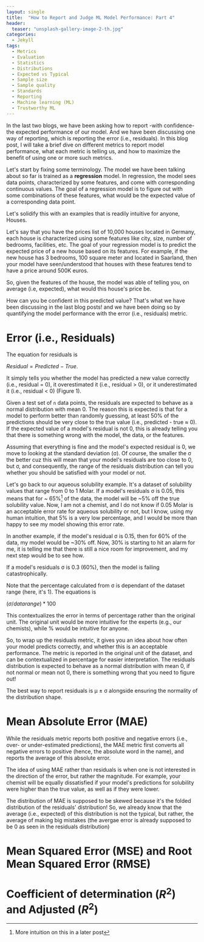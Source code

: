 ```yaml
---
layout: single
title:  "How to Report and Judge ML Model Performance: Part 4"
header:
  teaser: "unsplash-gallery-image-2-th.jpg"
categories: 
  - Jekyll
tags:
  - Metrics 
  - Evaluation
  - Statistics
  - Distributions
  - Expected vs Typical
  - Sample size
  - Sample quality
  - Standards
  - Reporting
  - Machine learning (ML)
  - Trustworthy ML
---
```


In the last two blogs, we have been asking how to report -with confidence-the expected performance of our model. And we have been discussing one way of reporting, which is reporting the error (i.e., residuals). In this blog post, I will take a brief dive on different metrics to report model performance, what each metric is telling us, and how to maximize the benefit of using one or more such metrics.

Let's start by fixing some terminology. The model we have been talking about so far is trained as a **regression** model. In regression, the model sees data points, characterized by some features, and come with corresponding continuous values. The goal of a regression model is to figure out with some combinations of these features, what would be the expected value of a corresponding data point. 

Let's solidify this with an examples that is readily intuitive for anyone, Houses.

Let's say that you have the prices list of 10,000 houses located in Germany, each house is characterized using some features like city, size, number of bedrooms, facilities, etc. The goal of your regression model is to predict the expected price of a new house based on its features. For example, if the new house has 3 bedrooms, 100 square meter and located in Saarland, then your model have seen/understood that houses with these features tend to have a price around 500K euros.

So, given the features of the house, the model was able of telling you, on average (i.e, expected), what would this house's price be.

How can you be confident in this predicted value? That's what we have been discussing in the last blog posts! and we have been doing so by quantifying the model performance with the error (i.e., residuals) metric.

# Error (i.e., Residuals)

The equation for residuals is 

$Residual = Predicted - True$. 

It simply tells you whether the model has predicted a new value correctly (i.e., residual = 0), it overestimated it (i.e., residual > 0), or it underestimated it (i.e., residual < 0) (Figure 1).

Given a test set of `n` data points, the residuals are expected to behave as a normal distribution with mean 0. The reason this is expected is that for a model to perform better than randomly guessing, at least 50% of the predictions should be very close to the true value (i.e., predicted - true ≈ 0). If the expected value of a model's residual is not 0, this is already telling you that there is something wrong with the model, the data, or the features.

Assuming that everything is fine and the model's expected residual is 0, we move to looking at the standard deviation (σ). Of course, the smaller the σ the better cuz this will mean that your model's residuals are too close to 0, but σ, and consequently, the range of the residuals distribution can tell you whether you should be satisfied with your model or not. 

Let's go back to our aqueous solubility example. It's a dataset of solubility values that range from 0 to 1 Molar. If a model's residuals σ is 0.05, this means that for ~ 65%[^1] of the data, the model will be ~5% off the true solubility value. Now, I am not a chemist, and I do not know if 0.05 Molar is an acceptable error rate for aqueous solubility or not, but I know, using my human intuition, that 5% is a very low percentage, and I would be more than happy to see my model showing this error rate. 

In another example, if the model's residual σ is 0.15, then for 60% of the data, my model would be ~30% off. Now, 30% is starting to hit an alarm for me, it is telling me that there is still a nice room for improvement, and my next step would be to see how.

If a model's residuals σ is 0.3 (60%), then the model is failing catastrophically.

Note that the percentage calculated from σ is dependant of the dataset range (here, it's 1). The equations is

$(σ / data range) * 100$

This contextualizes the error in terms of percentage rather than the original unit. The original unit would be more intuitive for the experts (e.g., our chemists), while % would be intuitive for anyone.

So, to wrap up the residuals metric, it gives you an idea about how often your model predicts correctly, and whether this is an acceptable performance. The metric is reported in the original unit of the dataset, and can be contextualized in percentage for easier interpretation. The residuals distribution is expected to behave as a normal distribution with mean 0, if not normal or mean not 0, there is something wrong that you need to figure out!

The best way to report residuals is µ ± σ alongside ensuring the normality of the distribution shape.

# Mean Absolute Error (MAE)

While the residuals metric reports both positive and negative errors (i.e., over- or under-estimated predictions), the MAE metric first converts all negative errors to positive (hence, the absolute word in the name), and reports the average of this absolute error. 

The idea of using MAE rather than residuals is when one is not interested in the direction of the error, but rather the magnitude. For example, your chemist will be equally dissatisfied if your model's predictions for solubility were higher than the true value, as well as if they were lower.

The distribution of MAE is supposed to be skewed because it's the folded distribution of the residuals' distribution! So, we already know that the average (i.e., expected) of this distribution is not the typical, but rather, the average of making big mistakes (the avergae error is already supposed to be 0 as seen in the residuals distribution)

# Mean Squared Error (MSE) and Root Mean Squared Error (RMSE)


# Coefficient of determination ($R^2$) and Adjusted ($R^2$)




[^1]: More intuition on this in a later post 